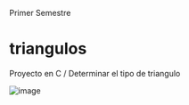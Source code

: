 Primer Semestre
# triangulos
Proyecto en C / Determinar el tipo de triangulo

![image](https://user-images.githubusercontent.com/67943690/118199895-07579480-b422-11eb-8865-f26498e565f9.png)
